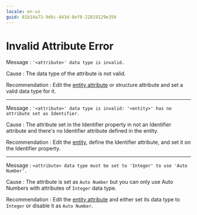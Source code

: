 ```yaml
---
locale: en-us
guid: 81b14a73-9d6c-443d-8ef8-22819129e350
---
```


# Invalid Attribute Error

Message
:   `'<attribute>' data type is invalid.`

Cause
:   The data type of the attribute is not valid.

Recommendation
:   Edit the [entity attribute](<../../../extensibility-and-integration/integration-studio/managing-extensions/entity-attribute.md>) or structure attribute and set a valid data type for it.

---

Message
:   `'<attribute>' data type is invalid: '<entity>' has no attribute set as Identifier.`

Cause
:   The attribute set in the Identifier property in not an Identifier attribute and there's no Identifier attribute defined in the entity.

Recommendation
:   Edit the [entity](<../../../extensibility-and-integration/integration-studio/managing-extensions/entity-define.md>), define the Identifier attribute, and set it on the Identifier property.

---

Message
:   `<attribute> data type must be set to 'Integer' to use 'Auto Number'.`

Cause
:   The attribute is set as `Auto Number` but you can only use Auto Numbers with attributes of `Integer` data type.

Recommendation
:   Edit the [entity attribute](<../../../extensibility-and-integration/integration-studio/managing-extensions/entity-attribute.md>) and either set its data type to `Integer` or disable it as `Auto Number`.
